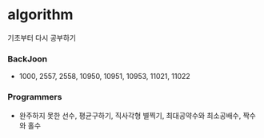 # algorithm

기초부터 다시 공부하기

### BackJoon
- 1000, 2557, 2558, 10950, 10951, 10953, 11021, 11022

### Programmers
- 완주하지 못한 선수, 평균구하기, 직사각형 별찍기, 최대공약수와 최소공배수, 짝수와 홀수
